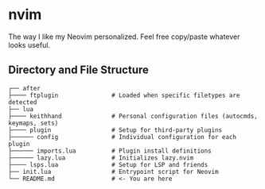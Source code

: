 # nvim

The way I like my Neovim personalized. Feel free copy/paste whatever looks
useful.

## Directory and File Structure

```text
┌── after
├──── ftplugin               # Loaded when specific filetypes are detected
├── lua
├──── keithhand              # Personal configuration files (autocmds, keymaps, sets)
├──── plugin                 # Setup for third-party plugins
├────── config               # Individual configuration for each plugin
├────── imports.lua          # Plugin install definitions
├────── lazy.lua             # Initializes lazy.nvim
├──── lsps.lua               # Setup for LSP and friends
├── init.lua                 # Entrypoint script for Neovim
└── README.md                # <- You are here
```
